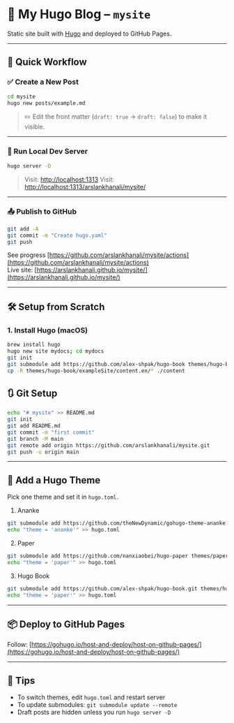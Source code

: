 # 📝 My Hugo Blog – `mysite`

Static site built with [Hugo](https://gohugo.io/) and deployed to GitHub Pages.

---

## 🚀 Quick Workflow

### ✅ Create a New Post

```sh
cd mysite
hugo new posts/example.md
```

> ✏️ Edit the front matter (`draft: true` → `draft: false`) to make it visible.

---

### 🔧 Run Local Dev Server

```sh
hugo server -D
```

> Visit: [http://localhost:1313](http://localhost:1313)
Visit: [http://localhost:1313/arslankhanali/mysite/](http://localhost:1313/arslankhanali/mysite/)
---

### 📤 Publish to GitHub

```sh
git add -A
git commit -m "Create hugo.yaml"
git push
```
See progress [https://github.com/arslankhanali/mysite/actions](https://github.com/arslankhanali/mysite/actions)  
Live site: [https://arslankhanali.github.io/mysite/](https://arslankhanali.github.io/mysite/)

---

## 🛠️ Setup from Scratch

### 1. Install Hugo (macOS)

```sh
brew install hugo
hugo new site mydocs; cd mydocs
git init
git submodule add https://github.com/alex-shpak/hugo-book themes/hugo-book
cp -R themes/hugo-book/exampleSite/content.en/* ./content
```

## 🔃 Git Setup

```sh
echo "# mysite" >> README.md
git init
git add README.md
git commit -m "first commit"
git branch -M main
git remote add origin https://github.com/arslankhanali/mysite.git
git push -u origin main
```

---

## 🎨 Add a Hugo Theme

Pick one theme and set it in `hugo.toml`.

1. Ananke

```sh
git submodule add https://github.com/theNewDynamic/gohugo-theme-ananke.git themes/ananke
echo "theme = 'ananke'" >> hugo.toml
```

2. Paper

```sh
git submodule add https://github.com/nanxiaobei/hugo-paper themes/paper
echo "theme = 'paper'" >> hugo.toml
```
3. Hugo Book
```sh
git submodule add https://github.com/alex-shpak/hugo-book.git themes/hugo-book
echo "theme = 'paper'" >> hugo.toml
```
---

## 📦 Deploy to GitHub Pages

Follow: [https://gohugo.io/host-and-deploy/host-on-github-pages/](https://gohugo.io/host-and-deploy/host-on-github-pages/)

---

## 🧼 Tips

- To switch themes, edit `hugo.toml` and restart server
- To update submodules: `git submodule update --remote`
- Draft posts are hidden unless you run `hugo server -D`
